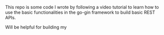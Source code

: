 This repo is some code I wrote by following a video tutorial to learn how to use the basic functionalities in the go-gin framework to build basic REST APIs.

Will be helpful for building my 